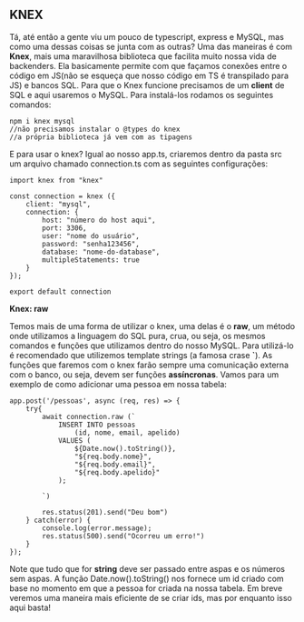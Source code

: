 ## **KNEX**

Tá, até então a gente viu um pouco de typescript, express e MySQL, mas como uma dessas coisas se junta com as outras? Uma das maneiras é com **Knex**, mais uma maravilhosa biblioteca que facilita muito nossa vida de backenders. Ela basicamente permite com que façamos conexões entre o código em JS(não se esqueça que nosso código em TS é transpilado para JS) e bancos SQL. Para que o Knex funcione precisamos de um **client** de SQL e aqui usaremos o MySQL. Para instalá-los rodamos os seguintes comandos:

```
npm i knex mysql
//não precisamos instalar o @types do knex
//a própria biblioteca já vem com as tipagens
```

E para usar o knex? Igual ao nosso app.ts, criaremos dentro da pasta src um arquivo chamado connection.ts com as seguintes configurações:

```
import knex from "knex"

const connection = knex ({
    client: "mysql",
    connection: {
        host: "número do host aqui",
        port: 3306,
        user: "nome do usuário",
        password: "senha123456",
        database: "nome-do-database",
        multipleStatements: true
    }
});

export default connection
```

**Knex: raw**

Temos mais de uma forma de utilizar o knex, uma delas é o **raw**, um método onde utilizamos a linguagem do SQL pura, crua, ou seja, os mesmos comandos e funções que utilizamos dentro do nosso MySQL. Para utilizá-lo é recomendado que utilizemos template strings (a famosa crase **`**). As funções que faremos com o knex farão sempre uma comunicação externa com o banco, ou seja, devem ser funções **assíncronas**. Vamos para um exemplo de como adicionar uma pessoa em nossa tabela:

```
app.post('/pessoas', async (req, res) => {
    try{
        await connection.raw (`
            INSERT INTO pessoas
                (id, nome, email, apelido)
            VALUES (
                ${Date.now().toString()},
                "${req.body.nome}",
                "${req.body.email}",
                "${req.body.apelido}"
            );

        `)

        res.status(201).send("Deu bom")
    } catch(error) {
        console.log(error.message);
        res.status(500).send("Ocorreu um erro!")
    }
});
```

Note que tudo que for **string** deve ser passado entre aspas e os números sem aspas. A função Date.now().toString() nos fornece um id criado com base no momento em que a pessoa for criada na nossa tabela. Em breve veremos uma maneira mais eficiente de se criar ids, mas por enquanto isso aqui basta!